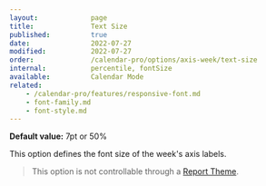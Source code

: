 ```yaml
---
layout:             page
title:              Text Size
published:          true
date:               2022-07-27
modified:           2022-07-27
order:              /calendar-pro/options/axis-week/text-size
internal:           percentile, fontSize
available:          Calendar Mode
related:
    - /calendar-pro/features/responsive-font.md
    - font-family.md
    - font-style.md
---
```

**Default value:** 7pt or 50%

This option defines the font size of the week's axis labels.  

> This option is not controllable through a [Report Theme](../../features/themes.md).